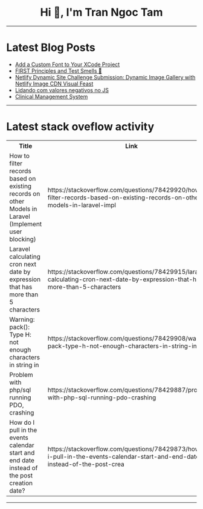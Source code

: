 <h1 align="center">Hi 👋, I'm Tran Ngoc Tam</h1>

---

# Latest Blog Posts 
<!-- BLOG-POST-LIST:START -->
- [Add a Custom Font to Your XCode Project](https://dev.to/leonardsangoroh/add-a-custom-font-to-your-xcode-project-np2)
- [FIRST Principles and Test Smells 🚀](https://dev.to/htamagnus/first-principles-and-test-smells-54c6)
- [Netlify Dynamic Site Challenge Submission: Dynamic Image Gallery with Netlify Image CDN Visual Feast](https://dev.to/suhainafathimam/netlify-dynamic-site-challenge-submission-visual-feast-photo-gallery-4c9)
- [Lidando com valores negativos no JS](https://dev.to/terminalcoffee/lidando-com-valores-negativos-no-js-27cc)
- [Clinical Management System](https://dev.to/liong/clinical-management-system-25i6)
<!-- BLOG-POST-LIST:END -->

---

# Latest stack oveflow activity
<table>
  <tr><th>Title</th><th>Link</th></tr>
  <!-- STACKOVERFLOW:START --><tr><td>How to filter records based on existing records on other Models in Laravel &lpar;Implement user blocking&rpar;</td><td>https://stackoverflow.com/questions/78429920/how-to-filter-records-based-on-existing-records-on-other-models-in-laravel-impl</td></tr><tr><td>Laravel calculating cron next date by expression that has more than 5 characters</td><td>https://stackoverflow.com/questions/78429915/laravel-calculating-cron-next-date-by-expression-that-has-more-than-5-characters</td></tr><tr><td>Warning: pack&lpar;&rpar;: Type H: not enough characters in string in</td><td>https://stackoverflow.com/questions/78429908/warning-pack-type-h-not-enough-characters-in-string-in</td></tr><tr><td>Problem with php/sql running PDO, crashing</td><td>https://stackoverflow.com/questions/78429887/problem-with-php-sql-running-pdo-crashing</td></tr><tr><td>How do I pull in the events calendar start and end date instead of the post creation date?</td><td>https://stackoverflow.com/questions/78429873/how-do-i-pull-in-the-events-calendar-start-and-end-date-instead-of-the-post-crea</td></tr><!-- STACKOVERFLOW:END -->
</table>

---


